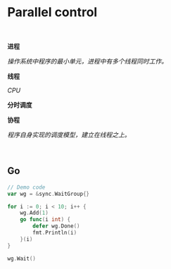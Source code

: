 # Parallel control

<br>

**进程**

*操作系统中程序的最小单元，进程中有多个线程同时工作。*

**线程**

*CPU*

**分时调度**

**协程**

*程序自身实现的调度模型，建立在线程之上。*

<br>

## Go

```go
// Demo code
var wg = &sync.WaitGroup{}

for i := 0; i < 10; i++ {
	wg.Add(1)
	go func(i int) {
		defer wg.Done()
		fmt.Println(i)
	}(i)
}

wg.Wait()
```
